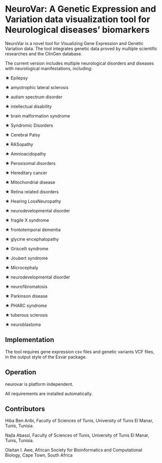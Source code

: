 # NeuroVar: A Genetic Expression and Variation data visualization tool for Neurological diseases’ biomarkers

NeuroVar is a novel tool for Visualizing Gene Expression and Genetic Variation data. The tool integrates genetic data proved by multiple scientific researches and the ClinGen database.

The current version includes multiple neurological disorders  and diseases with neurological manifestations, including:

★	Epilepsy

★	amyotrophic lateral sclerosis

★	autism spectrum disorder

★	intellectual disability

★	brain malformation syndrome

★	Syndromic Disorders

★	Cerebral Palsy

★	RASopathy

★	Amnioacidopathy

★	Peroxisomal disorders

★	Hereditary cancer

★	Mitochondrial disease

★	Retina related disorders

★	Hearing LossNeuropathy

★	neurodevelopmental disorder

★	fragile X syndrome

★	frontotemporal dementia

★	glycine encephalopathy

★	Griscelli syndrome

★	Joubert syndrome

★	Microcephaly

★	neurodevelopmental disorder

★	neurofibromatosis

★	Parkinson disease

★	PHARC syndrome

★	tuberous sclerosis

★	neuroblastoma



## Implementation

The tool requires gene expression csv files and genetic variants VCF files, in the output style of the Exvar package.


## Operation

neurovar is platform independent.

All requirements are installed automatically.


## Contributors

Hiba Ben Aribi, Faculty of Sciences of Tunis, University of Tunis El Manar, Tunis, Tunisia.

Najla Abassi, Faculty of Sciences of Tunis, University of Tunis El Manar, Tunis, Tunisia.

Olaitan I. Awe, African Society for Bioinformatics and Computational Biology, Cape Town, South Africa
